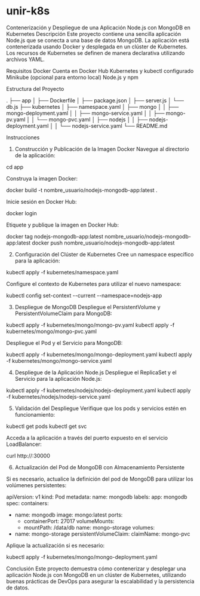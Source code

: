 # unir-k8s
Contenerización y Despliegue de una Aplicación Node.js con MongoDB en Kubernetes
Descripción
Este proyecto contiene una sencilla aplicación Node.js que se conecta a una base de datos MongoDB. La aplicación está contenerizada usando Docker y desplegada en un clúster de Kubernetes. Los recursos de Kubernetes se definen de manera declarativa utilizando archivos YAML.

Requisitos
Docker
Cuenta en Docker Hub
Kubernetes y kubectl configurado
Minikube (opcional para entorno local)
Node.js y npm

Estructura del Proyecto

.
├── app
│   ├── Dockerfile
│   ├── package.json
│   ├── server.js
│   └── db.js
├── kubernetes
│   ├── namespace.yaml
│   ├── mongo
│   │   ├── mongo-deployment.yaml
│   │   ├── mongo-service.yaml
│   │   ├── mongo-pv.yaml
│   │   └── mongo-pvc.yaml
│   ├── nodejs
│   │   ├── nodejs-deployment.yaml
│   │   └── nodejs-service.yaml
└── README.md

Instrucciones
1. Construcción y Publicación de la Imagen Docker
Navegue al directorio de la aplicación:

cd app

Construya la imagen Docker:

docker build -t nombre_usuario/nodejs-mongodb-app:latest .

Inicie sesión en Docker Hub:

docker login

Etiquete y publique la imagen en Docker Hub:

docker tag nodejs-mongodb-app:latest nombre_usuario/nodejs-mongodb-app:latest
docker push nombre_usuario/nodejs-mongodb-app:latest

2. Configuración del Clúster de Kubernetes
Cree un namespace específico para la aplicación:

kubectl apply -f kubernetes/namespace.yaml

Configure el contexto de Kubernetes para utilizar el nuevo namespace:

kubectl config set-context --current --namespace=nodejs-app

3. Despliegue de MongoDB
Despliegue el PersistentVolume y PersistentVolumeClaim para MongoDB:

kubectl apply -f kubernetes/mongo/mongo-pv.yaml
kubectl apply -f kubernetes/mongo/mongo-pvc.yaml

Despliegue el Pod y el Servicio para MongoDB:

kubectl apply -f kubernetes/mongo/mongo-deployment.yaml
kubectl apply -f kubernetes/mongo/mongo-service.yaml

4. Despliegue de la Aplicación Node.js
Despliegue el ReplicaSet y el Servicio para la aplicación Node.js:

kubectl apply -f kubernetes/nodejs/nodejs-deployment.yaml
kubectl apply -f kubernetes/nodejs/nodejs-service.yaml

5. Validación del Despliegue
Verifique que los pods y servicios estén en funcionamiento:

kubectl get pods
kubectl get svc

Acceda a la aplicación a través del puerto expuesto en el servicio LoadBalancer:

curl http://<EXTERNAL-IP>:30000

6. Actualización del Pod de MongoDB con Almacenamiento Persistente

Si es necesario, actualice la definición del pod de MongoDB para utilizar los volúmenes persistentes:

apiVersion: v1
kind: Pod
metadata:
  name: mongodb
  labels:
    app: mongodb
spec:
  containers:
  - name: mongodb
    image: mongo:latest
    ports:
    - containerPort: 27017
    volumeMounts:
    - mountPath: /data/db
      name: mongo-storage
  volumes:
  - name: mongo-storage
    persistentVolumeClaim:
      claimName: mongo-pvc

Aplique la actualización si es necesario:

kubectl apply -f kubernetes/mongo/mongo-deployment.yaml

Conclusión
Este proyecto demuestra cómo contenerizar y desplegar una aplicación Node.js con MongoDB en un clúster de Kubernetes, utilizando buenas prácticas de DevOps para asegurar la escalabilidad y la persistencia de datos.
